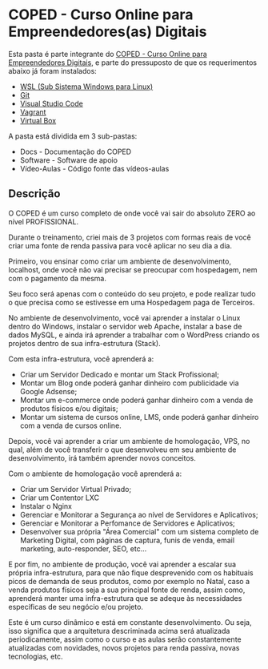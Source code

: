 # COPED - Curso Online para Empreendedores(as) Digitais

Esta pasta é parte integrante do [COPED - Curso Online para Empreendedores Digitais](https://neoricalex.com.br/courses/coped/), e parte do pressuposto de que os requerimentos abaixo já foram instalados:

* [WSL (Sub Sistema Windows para Linux)](https://neoricalex.com.br/como-instalar-o-ubuntu-dentro-do-windows-10-wsl/)
* [Git](https://git-scm.com/download)
* [Visual Studio Code](https://neoricalex.com.br/como-instalar-o-visual-studio-code/)
* [Vagrant](https://www.vagrantup.com/)
* [Virtual Box](https://www.virtualbox.org/)

A pasta está dividida em 3 sub-pastas:

* Docs - Documentação do COPED
* Software - Software de apoio
* Vídeo-Aulas - Código fonte das vídeos-aulas

## Descrição

O COPED é um curso completo de onde você vai sair do absoluto ZERO ao nível PROFISSIONAL. 

Durante o treinamento, criei mais de 3 projetos com formas reais de você criar uma fonte de renda passiva para você aplicar no seu dia a dia.

Primeiro, vou ensinar como criar um ambiente de desenvolvimento, localhost, onde você não vai precisar se preocupar com hospedagem, nem com o pagamento da mesma.

Seu foco será apenas com o conteúdo do seu projeto, e pode realizar tudo o que precisa como se estivesse em uma Hospedagem paga de Terceiros.

No ambiente de desenvolvimento, você vai aprender a instalar o Linux dentro do Windows, instalar o servidor web Apache, instalar a base de dados MySQL, e ainda irá aprender a trabalhar com o WordPress criando os projetos dentro de sua infra-estrutura (Stack).

Com esta infra-estrutura, você aprenderá a:

* Criar um Servidor Dedicado e montar um Stack Profissional;
* Montar um Blog onde poderá ganhar dinheiro com publicidade via Google Adsense;
* Montar um e-commerce onde poderá ganhar dinheiro com a venda de produtos físicos e/ou digitais;
* Montar um sistema de cursos online, LMS, onde poderá ganhar dinheiro com a venda de cursos online.

Depois, você vai aprender a criar um ambiente de homologação, VPS, no qual, além de você transferir o que desenvolveu em seu ambiente de desenvolvimento,  irá também aprender novos conceitos.

Com o ambiente de homologação você aprenderá a:

* Criar um Servidor Virtual Privado;
* Criar um Contentor LXC
* Instalar o Nginx
* Gerenciar e Monitorar a Segurança ao nível de Servidores e Aplicativos;
* Gerenciar e Monitorar a Perfomance de Servidores e Aplicativos;
* Desenvolver sua própria "Área Comercial" com um sistema completo de Marketing Digital, com páginas de captura, funis de venda, email marketing, auto-responder, SEO, etc...

E por fim, no ambiente de produção, você vai aprender a escalar sua própria infra-estrutura, para que não fique desprevenido com os habituais picos de demanda de seus produtos, como por exemplo no Natal, caso a venda produtos físicos seja a sua principal fonte de renda, assim como,  aprenderá manter uma infra-estrutura que se adeque às necessidades específicas de seu negócio e/ou projeto.

Este é um curso dinâmico e está em constante desenvolvimento. Ou seja, isso significa que a arquitetura descriminada acima será atualizada periodicamente, assim como o curso e as aulas serão constantemente atualizadas com novidades, novos projetos para renda passiva, novas tecnologias, etc.
